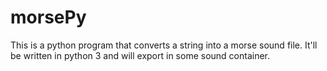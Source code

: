 # morsePy
This is a python program that converts a string into a morse sound file.
It'll be written in python 3 and will export in some sound container.
